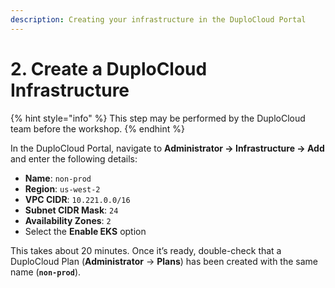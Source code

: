 ```yaml
---
description: Creating your infrastructure in the DuploCloud Portal
---
```


# 2. Create a DuploCloud Infrastructure

{% hint style="info" %}
This step may be performed by the DuploCloud team before the workshop.
{% endhint %}

In the DuploCloud Portal, navigate to **Administrator -> Infrastructure -> Add** and enter the following details:

* **Name**: `non-prod`
* **Region**: `us-west-2`
* **VPC CIDR**: `10.221.0.0/16`
* **Subnet CIDR Mask**: `24`
* **Availability Zones**: `2`
* Select the **Enable EKS** option

This takes about 20 minutes. Once it’s ready, double-check that a DuploCloud Plan (**Administrator** -> **Plans**) has been created with the same name (**`non-prod`**).
